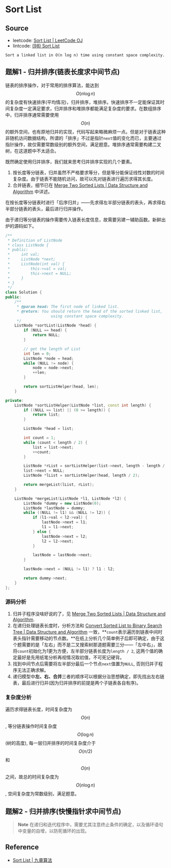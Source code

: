 # Sort List

## Source

- leetcode: [Sort List | LeetCode OJ](https://leetcode.com/problems/sort-list/)
- lintcode: [(98) Sort List](http://www.lintcode.com/en/problem/sort-list/)

```
Sort a linked list in O(n log n) time using constant space complexity.
```

## 题解1 - 归并排序(链表长度求中间节点)

链表的排序操作，对于常用的排序算法，能达到 $$O(n \log n)$$的复杂度有快速排序(平均情况)，归并排序，堆排序。快速排序不一定能保证其时间复杂度一定满足要求，归并排序和堆排序都能满足复杂度的要求。在数组排序中，归并排序通常需要使用 $$O(n)$$ 的额外空间，也有原地归并的实现，代码写起来略微麻烦一点。但是对于链表这种非随机访问数据结构，所谓的「排序」不过是指针`next`值的变化而已，主要通过指针操作，故仅需要常数级别的额外空间，满足题意。堆排序通常需要构建二叉树，在这道题中不太适合。

既然确定使用归并排序，我们就来思考归并排序实现的几个要素。

1. 按长度等分链表，归并虽然不严格要求等分，但是等分能保证线性对数的时间复杂度。由于链表不能随机访问，故可以先对链表进行遍历求得其长度。
2. 合并链表，细节已在 [Merge Two Sorted Lists | Data Structure and Algorithm](http://algorithm.yuanbin.me/linked_list/merge_two_sorted_lists.html) 中详述。

在按长度等分链表时进行「后序归并」——先求得左半部分链表的表头，再求得右半部分链表的表头，最后进行归并操作。

由于递归等分链表的操作需要传入链表长度信息，故需要另建一辅助函数。新鲜出炉的源码如下。

```c++
/**
 * Definition of ListNode
 * class ListNode {
 * public:
 *     int val;
 *     ListNode *next;
 *     ListNode(int val) {
 *         this->val = val;
 *         this->next = NULL;
 *     }
 * }
 */
class Solution {
public:
    /**
     * @param head: The first node of linked list.
     * @return: You should return the head of the sorted linked list,
                    using constant space complexity.
     */
    ListNode *sortList(ListNode *head) {
        if (NULL == head) {
            return NULL;
        }

        // get the length of List
        int len = 0;
        ListNode *node = head;
        while (NULL != node) {
            node = node->next;
            ++len;
        }

        return sortListHelper(head, len);
    }

private:
    ListNode *sortListHelper(ListNode *list, const int length) {
        if ((NULL == list) || (0 >= length)) {
            return list;
        }

        ListNode *head = list;

        int count = 1;
        while (count < length / 2) {
            list = list->next;
            ++count;
        }

        ListNode *rList = sortListHelper(list->next, length - length / 2);
        list->next = NULL;
        ListNode *lList = sortListHelper(head, length / 2);

        return mergeList(lList, rList);
    }

    ListNode *mergeList(ListNode *l1, ListNode *l2) {
        ListNode *dummy = new ListNode(0);
        ListNode *lastNode = dummy;
        while ((NULL != l1) && (NULL != l2)) {
            if (l1->val < l2->val) {
                lastNode->next = l1;
                l1 = l1->next;
            } else {
                lastNode->next = l2;
                l2 = l2->next;
            }

            lastNode = lastNode->next;
        }

        lastNode->next = (NULL != l1) ? l1 : l2;

        return dummy->next;
    }
};
```

### 源码分析

1. 归并子程序没啥好说的了，见 [Merge Two Sorted Lists | Data Structure and Algorithm](http://algorithm.yuanbin.me/linked_list/merge_two_sorted_lists.html).
2. 在递归处理链表长度时，分析方法和 [Convert Sorted List to Binary Search Tree | Data Structure and Algorithm](http://algorithm.yuanbin.me/binary_search_tree/convert_sorted_list_to_binary_search_tree.html) 一致，**`count`表示遍历到链表中间时表头指针需要移动的节点数。**在纸上分析几个简单例子后即可确定，由于这个题需要的是「左右」而不是二叉搜索树那道题需要三分——「左中右」，故将`count`初始化为1更为方便，左半部分链表长度为`length / 2`, 这两个值的确定最好是先用纸笔分析再视情况取初值，不可死记硬背。
3. 找到中间节点后需要将左半部分最后一个节点`next`值置为`NULL`, 否则归并子程序无法正确求解。
4. 递归模型中**左、右、合并**三者的顺序可以根据分治思想确定，即先找出左右链表，最后进行归并(因为归并排序的前提是两个子链表各自有序)。

### 复杂度分析

遍历求得链表长度，时间复杂度为 $$O(n)$$, 等分链表操作时间复杂度 $$O(\log n)$$ (树的高度), 每一层归并排序的时间复杂度介于 $$O(n/2)$$ 和 $$O(n)$$之间，故总的时间复杂度为 $$O(n \log n)$$, 空间复杂度为常数级别，满足题意。

## 题解2 - 归并排序(快慢指针求中间节点)

> **Note** 在递归和迭代程序中，需要尤其注意终止条件的确定，以及循环语句中变量的自增，以防死循环的出现。

## Reference

- [Sort List | 九章算法](http://www.jiuzhang.com/solutions/sort-list/)
